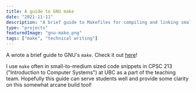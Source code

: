 ```yaml
---
title: A guide to GNU make
date: "2021-11-11"
description: "A brief guide to Makefiles for compiling and linking small-to-medium size C programs."
type: "projects"
featuredImage: "gnu-make.png"
tags: ["make", "technical writing"]
---
```


A wrote a brief guide to GNU's `make`. Check it out [here](https://michaelfromyeg.github.io/makefiles/)!

I use `make` often in small-to-medium sized code snippets in CPSC 213 ("Introduction to Computer Systems") at UBC as a part of the teaching team. Hopefully this guide can serve students well and provide some clarity on this somewhat arcane build tool!
